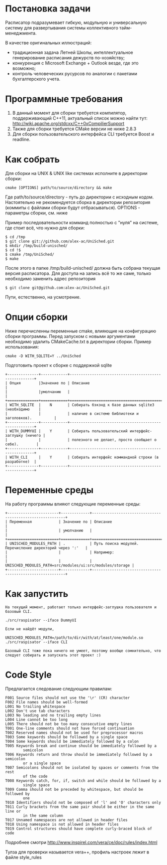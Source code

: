 # Постановка задачи

Расписатор подразумевает гибкую, модульную и универсальную систему для
развертывания системы коллективного тайм-менеджмента.

В качестве оригинальных иллюстраций:
* традиционная задача Летней Школы, интеллектуальное генерирование расписания
  дежурств по-хозяйству;  
* конкуренция с Microsoft Exchange + Outlook везде, где это возможно;
* контроль человеческих русурсов по аналогии с пакетами бухгалтерского учета.

# Программные требования

1. В данный момент для сборки требуется компилятор, поддерживающий C++11,
   актуальный список можно найти тут:
   http://wiki.apache.org/stdcxx/C++0xCompilierSupport
2. Также для сборки требуется CMake версии не ниже 2.8.3
3. Для сборки пользовательского интерфейса CLI требуется Boost и readline.

# Как собрать

Для сборки на UNIX & UNIX like системах исполните в директории сборки:

    cmake [OPTIONS] path/to/source/directory && make
    
Где path/to/source/directory - путь до директории с исходным кодом.
Настоятельно не рекомендуется сборка в директории репозитория (коммиты с
файлами сборки будут отбрасываться). OPTIONS - параметры сборки, см. ниже

Пример последовательности комманд полностью с "нуля" на системе, где стоит всё,
что нужно для сборки:

    $ cd /tmp
    $ git clone git://github.com/alex-ac/UniSched.git
    $ mkdir /tmp/build-unisched/
    $ cd !$
    $ cmake /tmp/UniSched/
    $ make

После этого в папке /tmp/build-unisched/ должна быть собрана текущая версия
расписатора. Для доступа на запись всё то же саме, только необходимо заменить
адрес репозитория

    $ git clone git@github.com:alex-ac/UniSched.git

Пути, естественно, на усмотрение.

# Опции сборки
    
Ниже перечисленны переменные cmake, влияющие на конфигурацию сборки
программы. Перед запуском с новыми аргументами необходимо удалить CMakeCache.txt
в директории сборки. Пример использования:

    cmake -D WITH_SQLITE=Y ../UniSched

Подготовить проект к сборке с поддержкой sqlite

    +--------------+------------+------------------------------------------------------+
    | Опция        |Значение по | Описание                                             |
    |              |умолчанию   |                                                      |
    +==============+============+======================================================+
    | WITH_SQLITE  |    N       | Собирать бэкэнд к базе данных sqlite3 (необходимо    |
    |              |            | наличие в системе библиотеки и заголовков).          |
    +--------------+------------+------------------------------------------------------+
    | WITH_DUMMYUI |    Y       | Собирать пользовательский интерфейс-заглушку (ничего |
    |              |            | полезного не делает, просто сообщает о себе).        |
    +--------------+------------+------------------------------------------------------+
    | WITH_CLI     |    Y       | Собирать интерфейс коммандной строки (в разработке)  |
    +--------------+------------+------------------------------------------------------+


# Переменные среды

На работу программы влияют следующие переменные среды:

    +-----------------------+-------------+----------------------------------------------------------+
    | Переменная            | Значение по | Описание                                                 |
    |                       | умолчанию   |                                                          |
    +=======================+=============+==========================================================+
    | UNISCHED_MODULES_PATH | .           | Путь поиска модулей. Перечисление директорий через ':'   |
    |                       |             | Например:                                                |
    |                       |             | UNISCHED_MODULES_PATH=src/modules/ui:src/modules/storage |
    +-----------------------+-------------+----------------------------------------------------------+

# Как запустить

    На текущий момент, работает только интерфейс-заглушка пользователя и базовый CLI.

    ./src/raspisator --iface DummyUI

    Если не найдёт модули, 

    UNISCHED_MODULES_PATH=/path/to/dir/with/at/least/one/module.so ./src/raspisator --iface CLI

    Базовый CLI тоже пока ничего не умеет, поэтому вообще сомнительно, что
    следует собирать и запускать этот проект :)


Code Style
==========

Предлагается следование следующим правилам:

    F001 Source files should not use the '\r' (CR) character
    F002 File names should be well-formed
    L001 No trailing whitespace
    L002 Don't use tab characters
    L003 No leading and no trailing empty lines
    L004 Line cannot be too long
    L005 There should not be too many consecutive empty lines
    T001 One-line comments should not have forced continuation
    T002 Reserved names should not be used for preprocessor macros
    T003 Some keywords should be followed by a single space
    T004 Some keywords should be immediately followed by a colon
    T005 Keywords break and continue should be immediately followed by a
            semicolon
    T006 Keywords return and throw should be immediately followed by a semicolon
            or a single space
    T007 Semicolons should not be isolated by spaces or comments from the rest
            of the code
    T008 Keywords catch, for, if, switch and while should be followed by a
            single space
    T009 Comma should not be preceded by whitespace, but should be followed by
            one
    T010 Identifiers should not be composed of 'l' and 'O' characters only
    T011 Curly brackets from the same pair should be either in the same line or
            in the same column
    T017 Unnamed namespaces are not allowed in header files
    T018 Using namespace is not allowed in header files
    T019 Control structures should have complete curly-braced block of code 

Подробнее смотри http://www.inspirel.com/vera/ce/doc/rules/index.html

Тулза для проверки называется vera++, профиль настроек лежит в файле style_rules

